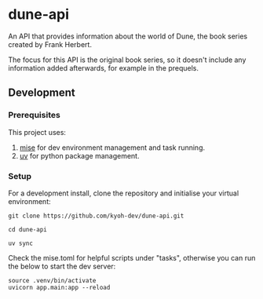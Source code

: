 # dune-api

An API that provides information about the world of Dune, the book series created by Frank Herbert.

The focus for this API is the original book series, so it doesn't include any information added afterwards, for example in the prequels.

## Development

### Prerequisites
This project uses:
1. [mise](https://mise.jdx.dev/getting-started.html) for dev environment management and task running.
1. [uv](https://github.com/astral-sh/uv) for python package management.

### Setup
For a development install, clone the repository and initialise your virtual environment:
```shell
git clone https://github.com/kyoh-dev/dune-api.git

cd dune-api

uv sync
```

Check the mise.toml for helpful scripts under "tasks", otherwise you can run the below to start the dev server:
```shell
source .venv/bin/activate
uvicorn app.main:app --reload
```
